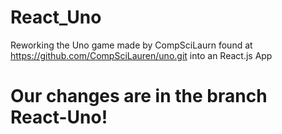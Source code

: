 # React_Uno
Reworking the Uno game made by CompSciLaurn found at https://github.com/CompSciLauren/uno.git into an React.js App

# Our changes are in the branch React-Uno!
